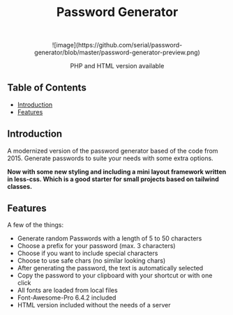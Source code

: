 <h1 align="center"> Password Generator </h1> <br>

<p align="center">
  ![image](https://github.com/serial/password-generator/blob/master/password-generator-preview.png)
</p>

<p align="center">
  PHP and HTML version available
</p>

## Table of Contents

- [Introduction](#introduction)
- [Features](#features)


## Introduction

A modernized version of the password generator based of the code from 2015.
Generate passwords to suite your needs with some extra options.

**Now with some new styling and including a mini layout framework written in less-css. Which is a good starter for small projects based on tailwind classes.**


## Features

A few of the things:

* Generate random Passwords with a length of 5 to 50 characters
* Choose a prefix for your password (max. 3 characters)
* Choose if you want to include special characters
* Choose to use safe chars (no similar looking chars)
* After generating the password, the text is automatically selected
* Copy the password to your clipboard with your shortcut or with one click
* All fonts are loaded from local files
* Font-Awesome-Pro 6.4.2 included
* HTML version included without the needs of a server
